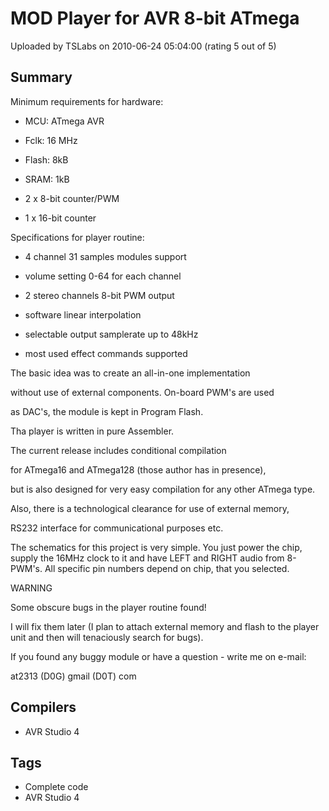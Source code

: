 # MOD Player for AVR 8-bit ATmega

Uploaded by TSLabs on 2010-06-24 05:04:00 (rating 5 out of 5)

## Summary

Minimum requirements for hardware:  

- MCU: ATmega AVR  

- Fclk: 16 MHz  

- Flash: 8kB  

- SRAM: 1kB  

- 2 x 8-bit counter/PWM  

- 1 x 16-bit counter


Specifications for player routine:  

- 4 channel 31 samples modules support  

- volume setting 0-64 for each channel  

- 2 stereo channels 8-bit PWM output  

- software linear interpolation  

- selectable output samplerate up to 48kHz  

- most used effect commands supported


The basic idea was to create an all-in-one implementation  

without use of external components. On-board PWM's are used  

as DAC's, the module is kept in Program Flash.  

Tha player is written in pure Assembler.  

The current release includes conditional compilation  

for ATmega16 and ATmega128 (those author has in presence),  

but is also designed for very easy compilation for any other ATmega type.  

Also, there is a technological clearance for use of external memory,  

RS232 interface for communicational purposes etc.


The schematics for this project is very simple. You just power the chip, supply the 16MHz clock to it and have LEFT and RIGHT audio from 8-PWM's. All specific pin numbers depend on chip, that you selected.


WARNING  

Some obscure bugs in the player routine found!  

I will fix them later (I plan to attach external memory and flash to the player unit and then will tenaciously search for bugs).  

If you found any buggy module or have a question - write me on e-mail:  

at2313 (D0G) gmail (D0T) com

## Compilers

- AVR Studio 4

## Tags

- Complete code
- AVR Studio 4

